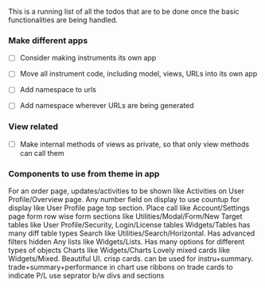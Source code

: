 This is a running list of all the todos that are to be done once the basic functionalities are being handled.

### Make different apps
- [ ] Consider making instruments its own app
- [ ] Move all instrument code, including model, views, URLs into its own app
- [ ] Add namespace to urls
- [ ] Add namespace wherever URLs are being generated


### View related
- [ ] Make internal methods of views as private, so that only view methods can call them


### Components to use from theme in app

For an order page, updates/activities to be shown like Activities on User Profile/Overview page.
Any number field on display to use countup for display like User Profile page top section.
Place call like Account/Settings page form
  row wise form sections like Utilities/Modal/Form/New Target
tables like User Profile/Security, Login/License tables
  Widgets/Tables has many diff table types
Search like Utilities/Search/Horizontal. Has advanced filters hidden
Any lists like Widgets/Lists. Has many options for different types of objects
Charts like Widgets/Charts
Lovely mixed cards like Widgets/Mixed. Beautiful UI. crisp cards.
  can be used for instru+summary.
  trade+summary+performance in chart
use ribbons on trade cards to indicate P/L
use seprator b/w divs and sections
